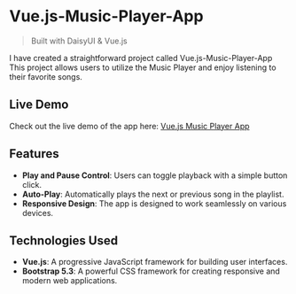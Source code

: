 # Vue.js-Music-Player-App
> Built with DaisyUI & Vue.js

I have created a straightforward project called Vue.js-Music-Player-App This project allows users to utilize the Music Player and enjoy listening to their favorite songs.

## Live Demo
Check out the live demo of the app here: [Vue.js Music Player App](https://starkverma111.github.io/Vue.js-Music-Player-App/)

## Features
- **Play and Pause Control**: Users can toggle playback with a simple button click.
- **Auto-Play**: Automatically plays the next or previous song in the playlist.
- **Responsive Design**: The app is designed to work seamlessly on various devices.

## Technologies Used
- **Vue.js**: A progressive JavaScript framework for building user interfaces.
- **Bootstrap 5.3**: A powerful CSS framework for creating responsive and modern web applications.

